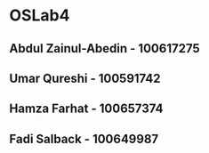 # OSLab4

## Abdul Zainul-Abedin - 100617275
## Umar Qureshi - 100591742  
## Hamza Farhat - 100657374
## Fadi Salback - 100649987


